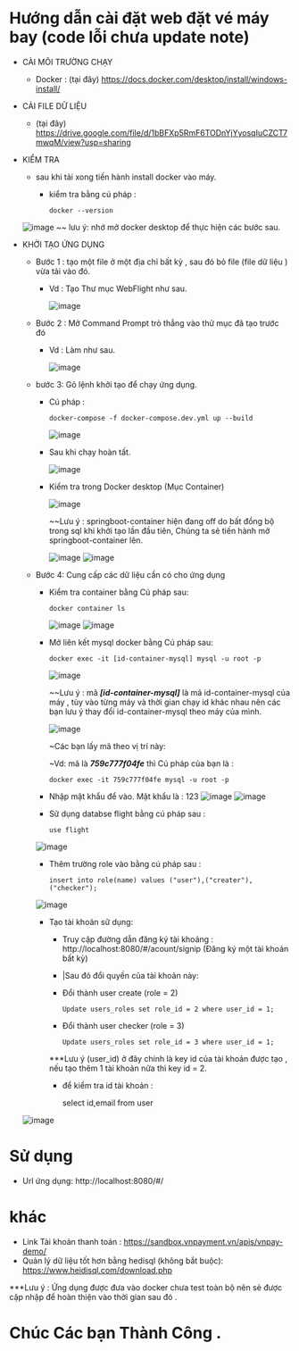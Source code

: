 # Hướng dẫn cài đặt  web đặt vé máy bay (code lỗi chưa update note)
- CÀI MÔI TRƯỜNG CHẠY
  + Docker : (tại đây) https://docs.docker.com/desktop/install/windows-install/
- CÀI FILE DỮ LIỆU
  + (tại đây) https://drive.google.com/file/d/1bBFXp5RmF6TODnYjYyosqIuCZCT7mwqM/view?usp=sharing
- KIỂM TRA
  + sau khi tải xong tiến hành install docker vào máy.
    
    * kiểm tra bằng cú pháp :
    
          docker --version
    
   ![image](https://github.com/MMMinhkhoi123/Nhom12_WebBanVeMayBay/assets/118420965/7e554b92-a5aa-4a75-9d0a-4c6f8900b6af)
~~ lưu ý:  nhớ mở docker desktop để thực hiện các bước sau.
- KHỞI TẠO ỨNG DỤNG
  + Bước 1 : tạo một file ở một địa chỉ bất kỳ , sau đó bỏ  file (file dữ liệu ) vừa tải vào đó.
    * Vd : Tạo Thư mục WebFlight như sau.
    
      ![image](https://github.com/MMMinhkhoi123/Nhom12_WebBanVeMayBay/assets/118420965/2f0700bb-b26f-4d5b-ac6a-53d40be52b19)
      
  + Bước 2 : Mở  Command Prompt trỏ thẳng vào thử mục đã tạo trước đó
    * Vd : Làm như sau.
    
      ![image](https://github.com/MMMinhkhoi123/Nhom12_WebBanVeMayBay/assets/118420965/4daf8b43-1579-4f6b-a947-a5b44ffe152c)
      
  + bước 3: Gõ lệnh khởi tạo để chạy ứng dụng.
    
    * Cú pháp :

          docker-compose -f docker-compose.dev.yml up --build
      
      ![image](https://github.com/MMMinhkhoi123/Nhom12_WebBanVeMayBay/assets/118420965/c8158ac9-9e9d-4a8c-a461-c0f661cbedda)
    
    * Sau khi chạy hoàn tất.
      
      ![image](https://github.com/MMMinhkhoi123/Nhom12_WebBanVeMayBay/assets/118420965/432d066f-5023-46e6-86c3-00fb16e0f837)
      
    * Kiểm tra trong Docker desktop (Mục Container)
      
      ![image](https://github.com/MMMinhkhoi123/Nhom12_WebBanVeMayBay/assets/118420965/96600469-d173-4c21-9a17-7d29ef4694ae)
      
      ~~Lưu ý : springboot-container hiện đang off do bất đồng bộ trong sql khi khởi tạo lần đầu tiên, Chúng ta sẻ tiến hành mở springboot-container lên.
      
      ![image](https://github.com/MMMinhkhoi123/Nhom12_WebBanVeMayBay/assets/118420965/4134c5a3-456d-400d-af62-5b0e3caef452)
      ![image](https://github.com/MMMinhkhoi123/Nhom12_WebBanVeMayBay/assets/118420965/0c9721c7-39de-495d-a00f-11df232f4d25)
  
  + Bước 4: Cung cấp các dữ liệu cần có cho ứng dụng
  
     * Kiểm tra container bằng  Cú pháp sau:

           docker container ls
    
       ![image](https://github.com/MMMinhkhoi123/Nhom12_WebBanVeMayBay/assets/118420965/c3af683e-13be-46ad-933f-5f9f1a4efdd1)
       ![image](https://github.com/MMMinhkhoi123/Nhom12_WebBanVeMayBay/assets/118420965/76d8ad67-96b8-4b56-be39-4f0339c29228)
       
     * Mở liên kết mysql docker bằng  Cú pháp sau:

           docker exec -it [id-container-mysql] mysql -u root -p
       
       ![image](https://github.com/MMMinhkhoi123/Nhom12_WebBanVeMayBay/assets/118420965/a5d588cd-c09b-460b-ab77-012755091824)
       
       ~~Lưu ý : mã ***[id-container-mysql]*** là mã id-container-mysql của máy , tùy vào từng máy và thời gian chạy id khác nhau nên các bạn lưu ý thay đổi id-container-mysql theo máy của mình.
        
       ![image](https://github.com/MMMinhkhoi123/Nhom12_WebBanVeMayBay/assets/118420965/d3937411-d937-466e-b24d-20a0ebc621a0) <br>
       
       ~Các bạn lấy mã theo vị trí này: <br>
       
       ~Vd: mã là ***759c777f04fe*** thì  Cú pháp của bạn là :

           docker exec -it 759c777f04fe mysql -u root -p
    
    * Nhập mật khẩu để vào. Mật khẩu là : 123
    ![image](https://github.com/MMMinhkhoi123/Nhom12_WebBanVeMayBay/assets/118420965/62870696-0eed-4652-a45b-172088f2a755)
    ![image](https://github.com/MMMinhkhoi123/Nhom12_WebBanVeMayBay/assets/118420965/140db519-4ca6-499e-9638-2e8f7f39b1ae)
    * Sữ dụng databse flight bằng cú pháp sau :
      
          use flight
    
    ![image](https://github.com/MMMinhkhoi123/Nhom12_WebBanVeMayBay/assets/118420965/5dd78557-1677-4b29-9c34-d817fa893b89)
    * Thêm trường role vào bằng cú pháp sau :
    
          insert into role(name) values ("user"),("creater"),("checker");
    
    ![image](https://github.com/MMMinhkhoi123/Nhom12_WebBanVeMayBay/assets/118420965/7f74e753-7fd8-4e16-b796-592566d0caf2)
    * Tạo tài khoản sữ dụng:
      - Truy cập đường dẫn đăng ký tài khoảng : http://localhost:8080/#/acount/signip (Đăng ký một tài khoản bất kỳ)
      - |Sau đó đổi quyền của tài khoản này:
      - Đổi thành user create (role = 2)
        
            Update users_roles set role_id = 2 where user_id = 1;
        
      - Đổi thành user checker (role = 3)
        
            Update users_roles set role_id = 3 where user_id = 1;
      ***Lưu ý (user_id) ở đây chính là key id của tài khoản được tạo , nếu tạo thêm 1 tài khoản nữa thì key id = 2.

      - để kiểm tra id tài khoản :
 
          select id,email from user
             
   ![image](https://github.com/MMMinhkhoi123/Nhom12_WebBanVeMayBay/assets/118420965/be225e4d-d837-474f-9b70-c4558f8b0ac6)
# Sử dụng
  - Url ứng dụng: http://localhost:8080/#/

# khác
- Link Tài khoản thanh toán : https://sandbox.vnpayment.vn/apis/vnpay-demo/
- Quản lý dữ liệu tốt hơn bằng hedisql (không bắt buộc): https://www.heidisql.com/download.php

***Lưu ý : Ứng dụng được đưa vào docker chưa test toàn bộ nên sẻ được cập nhập để hoàn thiện vào thời gian sau đó  .
# Chúc Các bạn Thành Công  .




